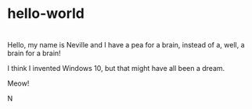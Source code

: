 # hello-world
#
Hello, my name is Neville and I have a pea for a brain, instead of a, well, a brain for a brain!

I think I invented Windows 10, but that might have all been a dream.

Meow!

N



